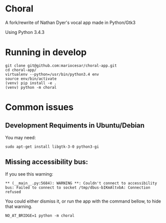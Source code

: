 # Choral

A fork/rewrite of Nathan Dyer's vocal app made in Python/Gtk3

Using Python 3.4.3


# Running in develop

    git clone git@github.com:mariocesar/choral-app.git
    cd choral-app/
    virtualenv --python=/usr/bin/python3.4 env
    source env/bin/activate
    (venv) pip install -e .
    (venv) python -m choral

# Common issues

## Development Requiments in Ubuntu/Debian

You may need:

    sudo apt-get install libgtk-3-0 python3-gi

## Missing accessibility bus:

If you see this warning:

    ** (__main__.py:5684): WARNING **: Couldn't connect to accessibility bus: Failed to connect to socket /tmp/dbus-bIKmAltvbA: Connection refused

You could either dismiss it, or run the app with the command bellow,
to hide that warning.

    NO_AT_BRIDGE=1 python -m choral
